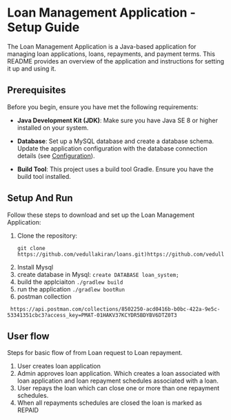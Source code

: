 # Loan Management Application - Setup Guide

The Loan Management Application is a Java-based application for managing loan applications, loans, repayments, and payment terms. This README provides an overview of the application and instructions for setting it up and using it.

## Prerequisites

Before you begin, ensure you have met the following requirements:

- **Java Development Kit (JDK)**: Make sure you have Java SE 8 or higher installed on your system.

- **Database**: Set up a  MySQL database and create a database schema. Update the application configuration with the database connection details (see [Configuration](https://github.com/vedullakiran/loans/blob/master/src/main/resources/application.properties)).

- **Build Tool**: This project uses a build tool Gradle. Ensure you have the build tool installed.

## Setup And Run

Follow these steps to download and set up the Loan Management Application:

1. Clone the repository:
   ```
   git clone https://github.com/vedullakiran/loans.git)https://github.com/vedullakiran/loans.git
   ```
2. Install Mysql
3. create database in Mysql: `create DATABASE loan_system;`
4. build the applciaiton `./gradlew build`
5. run the application `./gradlew bootRun`
6. postman collection 
  ```
   https://api.postman.com/collections/8502250-acd0416b-b0bc-422a-9e5c-53341351cbc3?access_key=PMAT-01HAKV37KCYDR5BDYBV6DTZ0T3
```

## User flow

Steps for basic flow of from Loan request to Loan repayment.

1. User creates loan application
2. Admin approves loan application. Which creates a loan associated with loan application and loan repayment schedules associated with a loan.
3. User repays the loan which can close one or more than one repayment schedules.
4. When all repayments schedules are closed the loan is marked as REPAID



